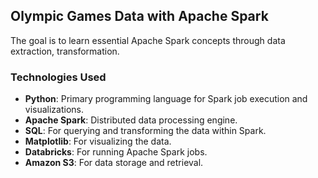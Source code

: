## Olympic Games Data with Apache Spark

The goal is to learn essential Apache Spark concepts through data extraction, transformation.

### Technologies Used
- **Python**: Primary programming language for Spark job execution and visualizations.
- **Apache Spark**: Distributed data processing engine.
- **SQL**: For querying and transforming the data within Spark.
- **Matplotlib**: For visualizing the data.
- **Databricks**: For running Apache Spark jobs.
- **Amazon S3**: For data storage and retrieval.








